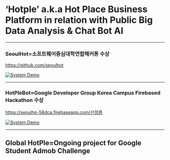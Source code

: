 # ‘Hotple’ a.k.a Hot Place Business Platform in relation with Public Big Data Analysis & Chat Bot AI

* * *
### SeoulHot=소프트웨어중심대학연합해커톤 수상

https://github.com/seoulhot

[![System Demo](http://i3.ytimg.com/vi/hKg74rkOAag/hqdefault.jpg)](https://youtu.be/hKg74rkOAag)

* * *
### HotPleBot=Google Developer Group Korea Campus Firebased Hackathon 수상

https://seoulhp-58dca.firebaseapp.com/선정릉

[![System Demo](http://i3.ytimg.com/vi/wHxSwlFDsYA/hqdefault.jpg)](https://youtu.be/wHxSwlFDsYA)

* * *
## Global HotPle=Ongoing project for Google Student Admob Challenge

